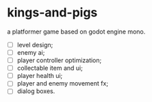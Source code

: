 # kings-and-pigs

a platformer game based on godot engine mono.

- [ ] level design;
- [ ] enemy ai;
- [ ] player controller optimization;
- [ ] collectable item and ui;
- [ ] player health ui;
- [ ] player and enemy movement fx;
- [ ] dialog boxes.

